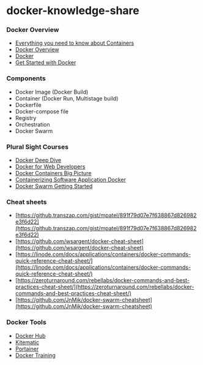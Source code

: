 # docker-knowledge-share

### Docker Overview
* [Everything you need to know about Containers](https://medium.com/@maxy_ermayank/everything-you-need-to-know-about-containers-7655badb4307)
* [Docker Overview](https://docs.docker.com/engine/docker-overview/#docker-engine)
* [Docker](https://www.slideshare.net/maxyermayank/docker-66026474)
* [Get Started with Docker](https://docs.docker.com/get-started/)

### Components
* Docker Image (Docker Build)
* Container (Docker Run, Multistage build)
* Dockerfile
* Docker-compose file
* Registry
* Orchestration
* Docker Swarm

### Plural Sight Courses
* [Docker Deep Dive](https://app.pluralsight.com/library/courses/docker-deep-dive/table-of-contents)
* [Docker for Web Developers](https://app.pluralsight.com/library/courses/docker-web-development/table-of-contents)
* [Docker Containers Big Picture](https://app.pluralsight.com/library/courses/docker-containers-big-picture/table-of-contents)
* [Containerizing Software Application Docker](https://app.pluralsight.com/library/courses/containerizing-software-application-docker/table-of-contents)
* [Docker Swarm Getting Started](https://app.pluralsight.com/library/courses/docker-swarm-mode-getting-started/table-of-contents)

### Cheat sheets
* [https://github.transzap.com/gist/mpatel/891f79d07e7f638867d826982e3f6d22](https://github.transzap.com/gist/mpatel/891f79d07e7f638867d826982e3f6d22)
* [https://github.com/wsargent/docker-cheat-sheet](https://github.com/wsargent/docker-cheat-sheet)
* [https://linode.com/docs/applications/containers/docker-commands-quick-reference-cheat-sheet/](https://linode.com/docs/applications/containers/docker-commands-quick-reference-cheat-sheet/)
* [https://zeroturnaround.com/rebellabs/docker-commands-and-best-practices-cheat-sheet/](https://zeroturnaround.com/rebellabs/docker-commands-and-best-practices-cheat-sheet/)
* [https://github.com/JnMik/docker-swarm-cheatsheet](https://github.com/JnMik/docker-swarm-cheatsheet)

### Docker Tools
* [Docker Hub](http://hub.docker.com/)
* [Kitematic](https://kitematic.com)
* [Portainer](https://portainer.io)
* [Docker Training](https://training.play-with-docker.com)
